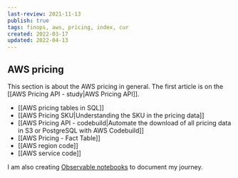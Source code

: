 ```yaml
---
last-review: 2021-11-13
publish: true
tags: finops, aws, pricing, index, cur
created: 2022-03-17
updated: 2022-04-13
---
```


## AWS pricing 
This section is about the AWS pricing in general. The first article is on the [[AWS Pricing API - study|AWS Pricing API]].

- [[AWS pricing tables in SQL]]
- [[AWS Pricing SKU|Understanding the SKU in the pricing data]]
- [[AWS Pricing API - codebuild|Automate the download of all pricing data in S3 or PostgreSQL with AWS Codebuild]] 
- [[AWS Pricing - Fact Table]]
- [[AWS region code]]
- [[AWS service code]]

I am also creating [Observable notebooks](https://observablehq.com/d/be656c0e6a5ff304) to document my journey.